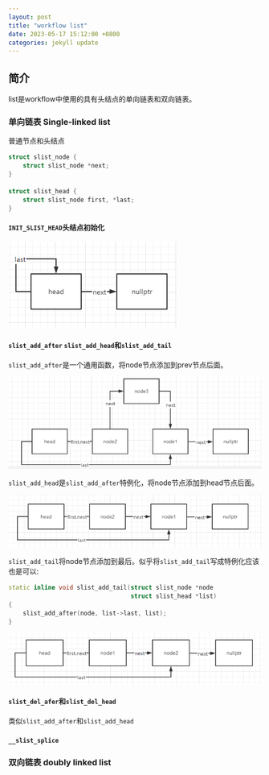 ```yaml
---
layout: post
title: "workflow list"
date: 2023-05-17 15:12:00 +0800
categories: jekyll update
---
```


## 简介
list是workflow中使用的具有头结点的单向链表和双向链表。

### 单向链表 Single-linked list

普通节点和头结点
```c++
struct slist_node {
    struct slist_node *next;
}

struct slist_head {
    struct slist_node first, *last;
}
```

#### `INIT_SLIST_HEAD`头结点初始化

![slist-init](https://github.com/AHMASww/AHMASww.github.io/blob/master/_photos/slist_init.png)

#### `slist_add_after` `slist_add_head`和`slist_add_tail`
`slist_add_after`是一个通用函数，将node节点添加到prev节点后面。

![slist-add-after](https://github.com/AHMASww/AHMASww.github.io/blob/master/_photos/slist_add_after.png)

`slist_add_head`是`slist_add_after`特例化，将node节点添加到head节点后面。

![slist-add-head](https://github.com/AHMASww/AHMASww.github.io/blob/master/_photos/slist_add_head.png)

`slist_add_tail`将node节点添加到最后。似乎将`slist_add_tail`写成特例化应该也是可以:
```c++
static inline void slist_add_tail(struct slist_node *node
                                  struct slist_head *list)
{
    slist_add_after(node, list->last, list);
}
```

![slist-add-tail](https://github.com/AHMASww/AHMASww.github.io/blob/master/_photos/slist_add_tail.png)

#### `slist_del_afer`和`slist_del_head`
类似`slist_add_after`和`slist_add_head`

#### `__slist_splice`

### 双向链表 doubly linked list
